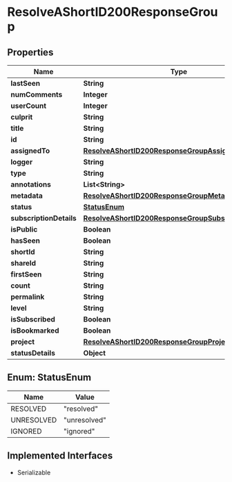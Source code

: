 

# ResolveAShortID200ResponseGroup


## Properties

| Name | Type | Description | Notes |
|------------ | ------------- | ------------- | -------------|
|**lastSeen** | **String** |  |  |
|**numComments** | **Integer** |  |  |
|**userCount** | **Integer** |  |  |
|**culprit** | **String** |  |  |
|**title** | **String** |  |  |
|**id** | **String** |  |  |
|**assignedTo** | [**ResolveAShortID200ResponseGroupAssignedTo**](ResolveAShortID200ResponseGroupAssignedTo.md) |  |  |
|**logger** | **String** |  |  |
|**type** | **String** |  |  |
|**annotations** | **List&lt;String&gt;** |  |  |
|**metadata** | [**ResolveAShortID200ResponseGroupMetadata**](ResolveAShortID200ResponseGroupMetadata.md) |  |  |
|**status** | [**StatusEnum**](#StatusEnum) |  |  |
|**subscriptionDetails** | [**ResolveAShortID200ResponseGroupSubscriptionDetails**](ResolveAShortID200ResponseGroupSubscriptionDetails.md) |  |  |
|**isPublic** | **Boolean** |  |  |
|**hasSeen** | **Boolean** |  |  |
|**shortId** | **String** |  |  |
|**shareId** | **String** |  |  |
|**firstSeen** | **String** |  |  |
|**count** | **String** |  |  |
|**permalink** | **String** |  |  |
|**level** | **String** |  |  |
|**isSubscribed** | **Boolean** |  |  |
|**isBookmarked** | **Boolean** |  |  |
|**project** | [**ResolveAShortID200ResponseGroupProject**](ResolveAShortID200ResponseGroupProject.md) |  |  |
|**statusDetails** | **Object** |  |  |



## Enum: StatusEnum

| Name | Value |
|---- | -----|
| RESOLVED | &quot;resolved&quot; |
| UNRESOLVED | &quot;unresolved&quot; |
| IGNORED | &quot;ignored&quot; |


## Implemented Interfaces

* Serializable


